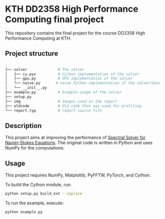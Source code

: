 # KTH DD2358 High Performance Computing final project

This repository contains the final project for the course DD2358 High Performance Computing at KTH.

## Project structure

```bash
.
├── solver              # The solver
│   ├── cy.pyx          # Cython implementation of the solver
│   ├── gpu.py          # GPU implementation of the solver
│   └── naive.py       # naive Python implementation of the solver(baseline)
│   └── __init__.py
├── example.py          # Example usage of the solver
├── setup.py
├── img                 # Images used in the report
├── oldcode             # Old code that was used for profiling
└── report.typ          # report source file
```

## Description

This project aims at improving the performance of [Spectral Solver for Navier-Stokes Equations](https://github.com/pmocz/navier-stokes-spectral-python). The original code is written in Python and uses NumPy for the computations.

## Usage

This project requires NumPy, Matplotlib, PyFFTW, PyTorch, and Cython.

To build the Cython module, run:

```bash
python setup.py build_ext --inplace
```

To run the example, execute:

```bash
python example.py
```
